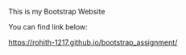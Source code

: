 This is my Bootstrap Website

You can find link below:

https://rohith-1217.github.io/bootstrap_assignment/
